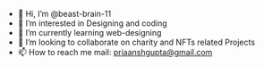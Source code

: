 - 👋 Hi, I’m @beast-brain-11
- 👀 I’m interested in Designing and coding
- 🌱 I’m currently learning web-designing
- 💞️ I’m looking to collaborate on charity and NFTs related Projects 
- 📫 How to reach me
mail: priaanshgupta@gmail.com

<!---
beast-brain-11/beast-brain-11 is a ✨ special ✨ repository because its `README.md` (this file) appears on your GitHub profile.
You can click the Preview link to take a look at your changes.
--->
